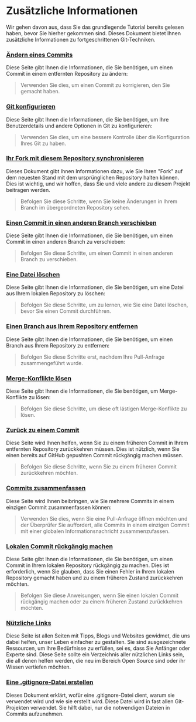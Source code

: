# Zusätzliche Informationen
Wir gehen davon aus, dass Sie das grundlegende Tutorial bereits gelesen haben, bevor Sie hierher gekommen sind. Dieses Dokument bietet Ihnen zusätzliche Informationen zu fortgeschrittenen Git-Techniken.

### [Ändern eines Commits](commit-bearbeiten.md)
Diese Seite gibt Ihnen die Informationen, die Sie benötigen, um einen Commit in einem entfernten Repository zu ändern:
> Verwenden Sie dies, um einen Commit zu korrigieren, den Sie gemacht haben.

### [Git konfigurieren](git-konfigurieren.md)
Diese Seite gibt Ihnen die Informationen, die Sie benötigen, um Ihre Benutzerdetails und andere Optionen in Git zu konfigurieren:
> Verwenden Sie dies, um eine bessere Kontrolle über die Konfiguration Ihres Git zu haben.

### [Ihr Fork mit diesem Repository synchronisieren](fork-aktualisieren.md)
Dieses Dokument gibt Ihnen Informationen dazu, wie Sie Ihren "Fork" auf dem neuesten Stand mit dem ursprünglichen Repository halten können. Dies ist wichtig, und wir hoffen, dass Sie und viele andere zu diesem Projekt beitragen werden.
> Befolgen Sie diese Schritte, wenn Sie keine Änderungen in Ihrem Branch im übergeordneten Repository sehen.

### [Einen Commit in einen anderen Branch verschieben](commit-verschieben.md)
Diese Seite gibt Ihnen die Informationen, die Sie benötigen, um einen Commit in einen anderen Branch zu verschieben:
> Befolgen Sie diese Schritte, um einen Commit in einen anderen Branch zu verschieben.

### [Eine Datei löschen](datei-loeschen.md)
Diese Seite gibt Ihnen die Informationen, die Sie benötigen, um eine Datei aus Ihrem lokalen Repository zu löschen:
> Befolgen Sie diese Schritte, um zu lernen, wie Sie eine Datei löschen, bevor Sie einen Commit durchführen.

### [Einen Branch aus Ihrem Repository entfernen](branch-entfernen.md)
Diese Seite gibt Ihnen die Informationen, die Sie benötigen, um einen Branch aus Ihrem Repository zu entfernen:
> Befolgen Sie diese Schritte erst, nachdem Ihre Pull-Anfrage zusammengeführt wurde.

### [Merge-Konflikte lösen](merge-konflikte-loesen.md)
Diese Seite gibt Ihnen die Informationen, die Sie benötigen, um Merge-Konflikte zu lösen:
> Befolgen Sie diese Schritte, um diese oft lästigen Merge-Konflikte zu lösen.

### [Zurück zu einem Commit](commit-rueckgaengig-machen.md)
Diese Seite wird Ihnen helfen, wenn Sie zu einem früheren Commit in Ihrem entfernten Repository zurückkehren müssen. Dies ist nützlich, wenn Sie einen bereits auf GitHub gepushten Commit rückgängig machen müssen.
> Befolgen Sie diese Schritte, wenn Sie zu einem früheren Commit zurückkehren möchten.

### [Commits zusammenfassen](commits-zusammenfassen.md)
Diese Seite wird Ihnen beibringen, wie Sie mehrere Commits in einem einzigen Commit zusammenfassen können:
> Verwenden Sie dies, wenn Sie eine Pull-Anfrage öffnen möchten und der Überprüfer Sie auffordert, alle Commits in einem einzigen Commit mit einer globalen Informationsnachricht zusammenzufassen.

### [Lokalen Commit rückgängig machen](commit-loeschen.md)
Diese Seite gibt Ihnen die Informationen, die Sie benötigen, um einen Commit in Ihrem lokalen Repository rückgängig zu machen. Dies ist erforderlich, wenn Sie glauben, dass Sie einen Fehler in Ihrem lokalen Repository gemacht haben und zu einem früheren Zustand zurückkehren möchten.
> Befolgen Sie diese Anweisungen, wenn Sie einen lokalen Commit rückgängig machen oder zu einem früheren Zustand zurückkehren möchten.

### [Nützliche Links](nützliche-links.md)
Diese Seite ist allen Seiten mit Tipps, Blogs und Websites gewidmet, die uns dabei helfen, unser Leben einfacher zu gestalten. Sie sind ausgezeichnete Ressourcen, um Ihre Bedürfnisse zu erfüllen, sei es, dass Sie Anfänger oder Experte sind. Diese Seite sollte ein Verzeichnis aller nützlichen Links sein, die all denen helfen werden, die neu im Bereich Open Source sind oder ihr Wissen vertiefen möchten.

### [Eine .gitignore-Datei erstellen](gitignore-datei-erstellen.md)
Dieses Dokument erklärt, wofür eine .gitignore-Datei dient, warum sie verwendet wird und wie sie erstellt wird. Diese Datei wird in fast allen Git-Projekten verwendet. Sie hilft dabei, nur die notwendigen Dateien in Commits aufzunehmen.
